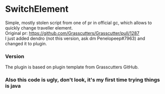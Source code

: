 # SwitchElement
Simple, mostly stolen script from one of pr in official gc, which allows to quickly change traveller element.<br>
Original pr: https://github.com/Grasscutters/Grasscutter/pull/1287 <br>
I just added dendro (not this version, ask dm Penelopeep#7963) and changed it to plugin.

### Version
The plugin is based on plugin template from Grasscutters GitHub.

### Also this code is ugly, don't look, it's my first time trying things is java

